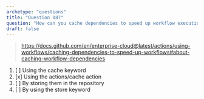 ```yaml
---
archetype: "questions"
title: "Question 087"
question: "How can you cache dependencies to speed up workflow execution?"
draft: false
---
```



> https://docs.github.com/en/enterprise-cloud@latest/actions/using-workflows/caching-dependencies-to-speed-up-workflows#about-caching-workflow-dependencies
1. [ ] Using the cache keyword
1. [x] Using the actions/cache action
1. [ ] By storing them in the repository
1. [ ] By using the store keyword
